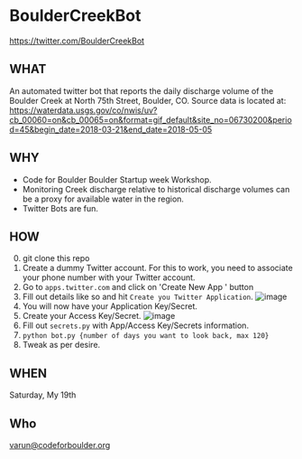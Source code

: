 # BoulderCreekBot
https://twitter.com/BoulderCreekBot

## WHAT
An automated twitter bot that reports the daily discharge volume of the Boulder Creek at North 75th Street, Boulder, CO. Source data is located at: https://waterdata.usgs.gov/co/nwis/uv?cb_00060=on&cb_00065=on&format=gif_default&site_no=06730200&period=45&begin_date=2018-03-21&end_date=2018-05-05

## WHY
- Code for Boulder Boulder Startup week Workshop.
- Monitoring Creek discharge relative to historical discharge volumes can be a proxy for available water in the region.
- Twitter Bots are fun.

## HOW
0. git clone this repo
1. Create a dummy Twitter account. For this to work, you need to associate your phone number with your Twitter account.
2. Go to `apps.twitter.com` and click on 'Create New App ' button
3. Fill out details like so and hit `Create you Twitter Application`.
![image](https://user-images.githubusercontent.com/4397663/40180231-8ddd7aec-59a3-11e8-98c4-5cf0960ce2a8.png)
4. You will now have your Application Key/Secret.
5. Create your Access Key/Secret.
![image](https://user-images.githubusercontent.com/4397663/40180395-f3519cfa-59a3-11e8-8759-191026f10539.png)
6. Fill out `secrets.py` with App/Access Key/Secrets information.
7. `python bot.py {number of days you want to look back, max 120}`
8. Tweak as per desire.


## WHEN 
Saturday, My 19th

## Who
varun@codeforboulder.org
